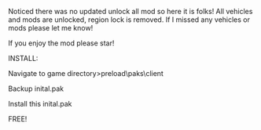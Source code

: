 Noticed there was no updated unlock all mod so here it is folks! All vehicles and mods are unlocked, region lock is removed. If I missed any vehicles or mods please let me know!

If you enjoy the mod please star!

INSTALL:

Navigate to game directory>preload\paks\client

Backup inital.pak

Install this inital.pak

FREE!
